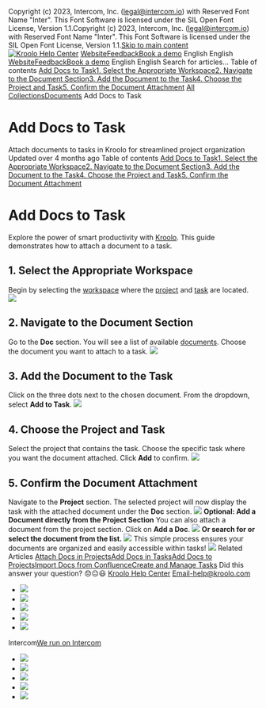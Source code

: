 Copyright (c) 2023, Intercom, Inc. (legal@intercom.io) with Reserved Font Name "Inter". This Font Software is licensed under the SIL Open Font License, Version 1.1.Copyright (c) 2023, Intercom, Inc. (legal@intercom.io) with Reserved Font Name "Inter". This Font Software is licensed under the SIL Open Font License, Version 1.1.[Skip to main content](https://help.kroolo.com/en/articles/9935651-add-docs-to-task#main-content)
[![Kroolo Help Center](https://downloads.intercomcdn.com/i/o/h4qkzypg/611116/ee699fbf23fef0f6d8d4f666d84c/37cdcedd14003d8fdcfdeda0a05c09cb)](https://help.kroolo.com/en/)
[Website](https://kroolo.com/)[Feedback](https://kroolo.featurebase.app/)[Book a demo](https://kroolo.com/book-demo)
English
English
[Website](https://kroolo.com/)[Feedback](https://kroolo.featurebase.app/)[Book a demo](https://kroolo.com/book-demo)
English
English
Search for articles...
Table of contents
[Add Docs to Task](https://help.kroolo.com/en/articles/9935651-add-docs-to-task#h_6591168bec)[1. Select the Appropriate Workspace](https://help.kroolo.com/en/articles/9935651-add-docs-to-task#h_e5cf4509bc)[2. Navigate to the Document Section](https://help.kroolo.com/en/articles/9935651-add-docs-to-task#h_bf31d6ecab)[3. Add the Document to the Task](https://help.kroolo.com/en/articles/9935651-add-docs-to-task#h_f457823a4c)[4. Choose the Project and Task](https://help.kroolo.com/en/articles/9935651-add-docs-to-task#h_4b1cca19ff)[5. Confirm the Document Attachment](https://help.kroolo.com/en/articles/9935651-add-docs-to-task#h_96e1593a09)
[All Collections](https://help.kroolo.com/en/)[Documents](https://help.kroolo.com/en/collections/9304753-documents)
Add Docs to Task
# Add Docs to Task
Attach documents to tasks in Kroolo for streamlined project organization
Updated over 4 months ago
Table of contents
[Add Docs to Task](https://help.kroolo.com/en/articles/9935651-add-docs-to-task#h_6591168bec)[1. Select the Appropriate Workspace](https://help.kroolo.com/en/articles/9935651-add-docs-to-task#h_e5cf4509bc)[2. Navigate to the Document Section](https://help.kroolo.com/en/articles/9935651-add-docs-to-task#h_bf31d6ecab)[3. Add the Document to the Task](https://help.kroolo.com/en/articles/9935651-add-docs-to-task#h_f457823a4c)[4. Choose the Project and Task](https://help.kroolo.com/en/articles/9935651-add-docs-to-task#h_4b1cca19ff)[5. Confirm the Document Attachment](https://help.kroolo.com/en/articles/9935651-add-docs-to-task#h_96e1593a09)
# Add Docs to Task
Explore the power of smart productivity with [Kroolo](https://kroolo.com/). This guide demonstrates how to attach a document to a task.
##  1. Select the Appropriate Workspace
Begin by selecting the [workspace](https://intercom.help/kroolo/en/articles/9772991-manage-workspaces) where the [project](https://intercom.help/kroolo/en/articles/9795542-manage-projects-in-kroolo) and [task](https://intercom.help/kroolo/en/articles/10085539-create-and-manage-tasks) are located.
[![](https://downloads.intercomcdn.com/i/o/1197586750/f22e52ade4c629b73a9d0367/25a0b621-4db9-4ce7-958c-0cb066507e38.gif?expires=1747842300&signature=0647390ca52b8f2acd79cfecb676cea4b414fbf81da2dc493769c537f4ec428c&req=dSEuEcx2m4ZaWfMW1HO4zSPM%2BN51eFJeBqH4TbM3QTFhlN0nYtZv9M2h4iLN%0A1WKML%2B%2BRT%2BpDDzNDfXg%3D%0A)](https://downloads.intercomcdn.com/i/o/1197586750/f22e52ade4c629b73a9d0367/25a0b621-4db9-4ce7-958c-0cb066507e38.gif?expires=1747842300&signature=0647390ca52b8f2acd79cfecb676cea4b414fbf81da2dc493769c537f4ec428c&req=dSEuEcx2m4ZaWfMW1HO4zSPM%2BN51eFJeBqH4TbM3QTFhlN0nYtZv9M2h4iLN%0A1WKML%2B%2BRT%2BpDDzNDfXg%3D%0A)
## 2. Navigate to the Document Section
Go to the **Doc** section. You will see a list of available [documents](https://intercom.help/kroolo/en/articles/9881055-manage-docs-in-kroolo). Choose the document you want to attach to a task. 
[![](https://downloads.intercomcdn.com/i/o/1197586753/475502222fa982c9b801e235/f7c99c47-f26c-4191-be39-de9fc48d35e3.png?expires=1747842300&signature=12484da333d160b111421e3fb118122d9f424f8bd63d701beb0b5fbefcbee04c&req=dSEuEcx2m4ZaWvMW1HO4zV399qgXkla8%2B30WStYqGgy18AbDpoY9E9BPOcaE%0AoSEp3vZ2uRAE%2BBlyuDE%3D%0A)](https://downloads.intercomcdn.com/i/o/1197586753/475502222fa982c9b801e235/f7c99c47-f26c-4191-be39-de9fc48d35e3.png?expires=1747842300&signature=12484da333d160b111421e3fb118122d9f424f8bd63d701beb0b5fbefcbee04c&req=dSEuEcx2m4ZaWvMW1HO4zV399qgXkla8%2B30WStYqGgy18AbDpoY9E9BPOcaE%0AoSEp3vZ2uRAE%2BBlyuDE%3D%0A)
## 3. Add the Document to the Task
Click on the three dots next to the chosen document. From the dropdown, select **Add to Task**. 
[![](https://downloads.intercomcdn.com/i/o/1197586758/8840dd765897a8303a1bac17/518387bc-d3e8-4e5c-b57c-89d2febf1b94.png?expires=1747842300&signature=55948910f27e5c244dbccbdcaaae780f0721116cceddf8cb4bb8a9b9d4470ef7&req=dSEuEcx2m4ZaUfMW1HO4zV6ZmzZmM9x%2BIXXaH%2B%2F3%2B4b%2BFTgftJX%2BA5TYX%2FsQ%0AmaBWne%2FAUKyLYDFPQ7Q%3D%0A)](https://downloads.intercomcdn.com/i/o/1197586758/8840dd765897a8303a1bac17/518387bc-d3e8-4e5c-b57c-89d2febf1b94.png?expires=1747842300&signature=55948910f27e5c244dbccbdcaaae780f0721116cceddf8cb4bb8a9b9d4470ef7&req=dSEuEcx2m4ZaUfMW1HO4zV6ZmzZmM9x%2BIXXaH%2B%2F3%2B4b%2BFTgftJX%2BA5TYX%2FsQ%0AmaBWne%2FAUKyLYDFPQ7Q%3D%0A)
## 4. Choose the Project and Task
Select the project that contains the task. Choose the specific task where you want the document attached. Click **Add** to confirm. 
[![](https://downloads.intercomcdn.com/i/o/1197586756/197cdcf577ec4d95dfcaa43a/5860aae4-87d0-4b43-81c9-a02a9a15b697.gif?expires=1747842300&signature=855a8a48c7f1c5a859988ed70b4a8e235b4bca9403cbbb7744312f8eede03218&req=dSEuEcx2m4ZaX%2FMW1HO4zcT9PYmR%2BklaR9VmGGdaWzQBAkhY%2BC5h57IHx5sr%0AF7iApV7rlj344CeP%2BAI%3D%0A)](https://downloads.intercomcdn.com/i/o/1197586756/197cdcf577ec4d95dfcaa43a/5860aae4-87d0-4b43-81c9-a02a9a15b697.gif?expires=1747842300&signature=855a8a48c7f1c5a859988ed70b4a8e235b4bca9403cbbb7744312f8eede03218&req=dSEuEcx2m4ZaX%2FMW1HO4zcT9PYmR%2BklaR9VmGGdaWzQBAkhY%2BC5h57IHx5sr%0AF7iApV7rlj344CeP%2BAI%3D%0A)
## 5. Confirm the Document Attachment
Navigate to the **Project** section. The selected project will now display the task with the attached document under the **Doc** section.
[![](https://downloads.intercomcdn.com/i/o/1197586762/c829b37f2d3af50b4bbe14f1/1a581891-a054-4916-a33e-5d7e4b04f758.gif?expires=1747842300&signature=677db80b0a896b00c3aee995dad4fb961858b7d1a11c8287451fcb330ca5b8be&req=dSEuEcx2m4ZZW%2FMW1HO4zVR4SJZTWDWw4I6tRixl7r1Nx61xR7zq12%2BjCg8P%0ARxy2o1iq7ABzKXafhYo%3D%0A)](https://downloads.intercomcdn.com/i/o/1197586762/c829b37f2d3af50b4bbe14f1/1a581891-a054-4916-a33e-5d7e4b04f758.gif?expires=1747842300&signature=677db80b0a896b00c3aee995dad4fb961858b7d1a11c8287451fcb330ca5b8be&req=dSEuEcx2m4ZZW%2FMW1HO4zVR4SJZTWDWw4I6tRixl7r1Nx61xR7zq12%2BjCg8P%0ARxy2o1iq7ABzKXafhYo%3D%0A)
**Optional: Add a Document directly from the Project Section**
You can also attach a document from the project section. Click on **Add a Doc**. 
[![](https://downloads.intercomcdn.com/i/o/1197586761/39324779967b68af9a191ce8/e734c8bd-fdcf-49c5-8ae2-a1349c3ab41e.png?expires=1747842300&signature=76948bdf6f23235f2f8c138049eb0feb08e390bca2d6a7ba94fb3d2eb766deed&req=dSEuEcx2m4ZZWPMW1HO4zcbAhoWnxW6b9D0yrRygXILn9Ldnz%2FN6pH2Q%2B6C8%0AJvpiJ8DWzvk4dV6XRx8%3D%0A)](https://downloads.intercomcdn.com/i/o/1197586761/39324779967b68af9a191ce8/e734c8bd-fdcf-49c5-8ae2-a1349c3ab41e.png?expires=1747842300&signature=76948bdf6f23235f2f8c138049eb0feb08e390bca2d6a7ba94fb3d2eb766deed&req=dSEuEcx2m4ZZWPMW1HO4zcbAhoWnxW6b9D0yrRygXILn9Ldnz%2FN6pH2Q%2B6C8%0AJvpiJ8DWzvk4dV6XRx8%3D%0A)
**Or search for or select the document from the list.**
[![](https://downloads.intercomcdn.com/i/o/1197586759/1ac3fd0c346c60c8f34f9d5a/1ca7f928-8558-4e11-9aee-13efe4d989f3.gif?expires=1747842300&signature=eba0c2b6a258161bcebaeebef342684d9a03ed2189369d671ba3b24bdf5a3acf&req=dSEuEcx2m4ZaUPMW1HO4zYPtZE8icFAYePM9WU0lSA3dAY0aGGZck7MbnJ%2FX%0AA9jT8yFbbPdPuFQGtQ0%3D%0A)](https://downloads.intercomcdn.com/i/o/1197586759/1ac3fd0c346c60c8f34f9d5a/1ca7f928-8558-4e11-9aee-13efe4d989f3.gif?expires=1747842300&signature=eba0c2b6a258161bcebaeebef342684d9a03ed2189369d671ba3b24bdf5a3acf&req=dSEuEcx2m4ZaUPMW1HO4zYPtZE8icFAYePM9WU0lSA3dAY0aGGZck7MbnJ%2FX%0AA9jT8yFbbPdPuFQGtQ0%3D%0A)
This simple process ensures your documents are organized and easily accessible within tasks! 
[![](https://downloads.intercomcdn.com/i/o/1197890068/c6f1766cf5e6d7db5433027c/cta+2.png?expires=1747842300&signature=b379a4e91e0fe691ccbe4cac5575ef74aaba08f7716aa0629436e91b86c7ff30&req=dSEuEcF3nYFZUfMW1HO4zUANokjgACJ6DWWFcBsU8tcljG25PkNwNQYQsWhr%0Acm9HtHEXTrOB0vJDzHA%3D%0A)](https://kroolo.com/)
Related Articles
[Attach Docs in Projects](https://help.kroolo.com/en/articles/9446963-attach-docs-in-projects)[Add Docs in Tasks](https://help.kroolo.com/en/articles/9501735-add-docs-in-tasks)[Add Docs to Projects](https://help.kroolo.com/en/articles/9935648-add-docs-to-projects)[Import Docs from Confluence](https://help.kroolo.com/en/articles/9936991-import-docs-from-confluence)[Create and Manage Tasks](https://help.kroolo.com/en/articles/10085539-create-and-manage-tasks)
Did this answer your question?
😞😐😃
[Kroolo Help Center](https://help.kroolo.com/en/)
Email-help@kroolo.com
  * [![](https://intercom.help/kroolo/assets/svg/icon:social-facebook/FFFFFF)](https://www.facebook.com/profile.php?id=61553808299270)
  * [![](https://intercom.help/kroolo/assets/svg/icon:social-linkedin/FFFFFF)](https://www.linkedin.com/company/getkroolo)
  * [![](https://intercom.help/kroolo/assets/svg/icon:social-instagram/FFFFFF)](https://www.instagram.com/getkroolo)
  * [![](https://intercom.help/kroolo/assets/svg/icon:social-youtube/FFFFFF)](https://www.youtube.com/@getkroolo/featured)
  * [![](https://intercom.help/kroolo/assets/svg/icon:social-twitter-x/FFFFFF)](https://www.twitter.com/getkroolo)


Intercom[We run on Intercom](https://www.intercom.com/intercom-link?company=Kroolo&solution=customer-support&utm_campaign=intercom-link&utm_content=We+run+on+Intercom&utm_medium=help-center&utm_referrer=https%3A%2F%2Fhelp.kroolo.com%2Fen%2Farticles%2F9935651-add-docs-to-task&utm_source=desktop-web)
  * [![](https://intercom.help/kroolo/assets/svg/icon:social-facebook/FFFFFF)](https://www.facebook.com/profile.php?id=61553808299270)
  * [![](https://intercom.help/kroolo/assets/svg/icon:social-linkedin/FFFFFF)](https://www.linkedin.com/company/getkroolo)
  * [![](https://intercom.help/kroolo/assets/svg/icon:social-instagram/FFFFFF)](https://www.instagram.com/getkroolo)
  * [![](https://intercom.help/kroolo/assets/svg/icon:social-youtube/FFFFFF)](https://www.youtube.com/@getkroolo/featured)
  * [![](https://intercom.help/kroolo/assets/svg/icon:social-twitter-x/FFFFFF)](https://www.twitter.com/getkroolo)


